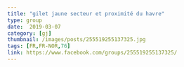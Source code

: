 ```yaml
---
title: "gilet jaune secteur et proximité du havre"
type: group
date:  2019-03-07
category: [gj]
thumbnail: /images/posts/255519255137325.jpg
tags: [FR,FR-NOR,76]
link: https://www.facebook.com/groups/255519255137325/
---
```

